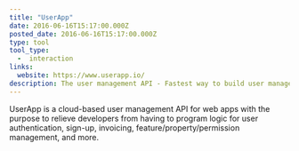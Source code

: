 ```yaml
---
title: "UserApp"
date: 2016-06-16T15:17:00.000Z
posted_date: 2016-06-16T15:17:00.000Z
type: tool
tool_type: 
  -  interaction
links:
  website: https://www.userapp.io/
description: The user management API - Fastest way to build user management with payments, email, and social.
---
```

UserApp is a cloud-based user management API for web apps with the purpose to relieve developers from having to program logic for user authentication, sign-up, invoicing, feature/property/permission management, and more.